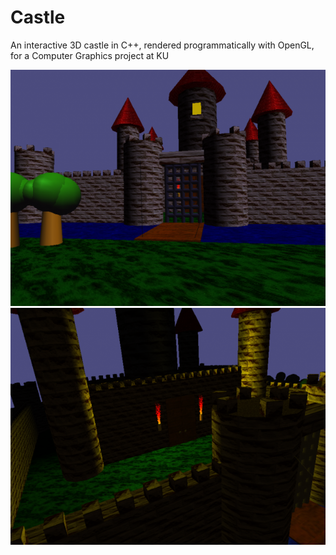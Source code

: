 # Castle
An interactive 3D castle in C++, rendered programmatically with OpenGL, for a Computer Graphics project at KU

![Alt text](/Screenshot1.png?raw=true "Screenshot")
![Alt text](/Screenshot2.png?raw=true "Screenshot")
